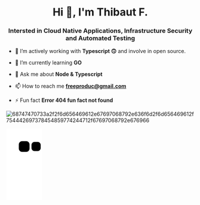 <h1 align="center">Hi 👋, I'm Thibaut F.</h1>
<h3 align="center">Intersted in Cloud Native Applications, Infrastructure Security and Automated Testing</h3>


- 🔭 I’m actively working with **Typescript 🙃** and involve in open source.

- 🌱 I’m currently learning **GO**

- 💬 Ask me about **Node & Typescript**

- 📫 How to reach me **freeproduc@gmail.com**

- ⚡ Fun fact **Error 404 fun fact not found**

![68747470733a2f2f6d656469612e67697068792e636f6d2f6d656469612f754442697378454859774244712f67697068792e676966](https://user-images.githubusercontent.com/82499435/197423420-c593ad0e-aedd-4ad4-b5ba-22fce0cd066d.gif)



![Snake animation](https://github.com/Freedisch/Freedisch/blob/output/github-contribution-grid-snake.svg)
